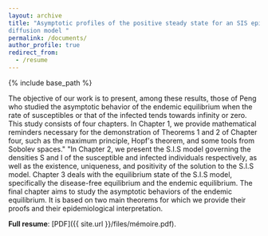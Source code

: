 ```yaml
---
layout: archive
title: "Asymptotic profiles of the positive steady state for an SIS epidemic 
diffusion model "
permalink: /documents/
author_profile: true
redirect_from:
  - /resume
---
```


{% include base_path %}

The objective of our work is to present, among these results, those of Peng  who studied the asymptotic behavior of the endemic equilibrium when the rate of susceptibles or that of the infected tends towards infinity or zero. This study consists of four chapters. In Chapter 1, we provide mathematical reminders necessary for the demonstration of Theorems 1 and 2 of Chapter four, such as the maximum principle, Hopf's theorem, and some tools from Sobolev spaces."
"In Chapter 2, we present the S.I.S model governing the densities S and I of the susceptible and infected individuals respectively, as well as the existence, uniqueness, and positivity of the solution to the S.I.S model.
Chapter 3 deals with the equilibrium state of the S.I.S model, specifically the disease-free equilibrium and the endemic equilibrium.
The final chapter aims to study the asymptotic behaviors of the endemic equilibrium. It is based on two main theorems for which we provide their proofs and their epidemiological interpretation.

<b>Full resume</b>: [PDF]({{ site.url }}/files/mémoire.pdf).



